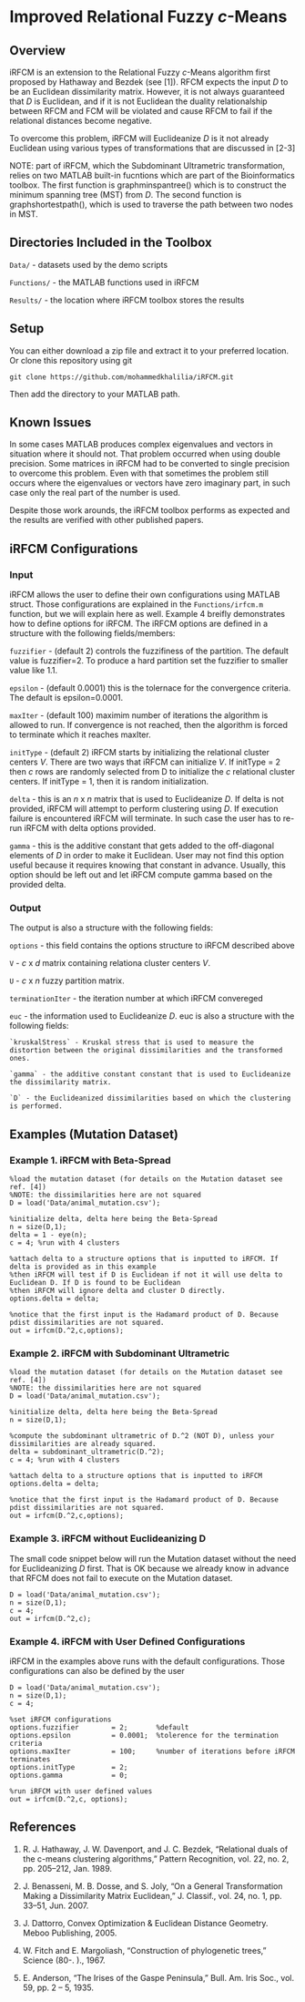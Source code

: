 Improved Relational Fuzzy _c_-Means
==========================================

Overview
------------------------------------------
iRFCM is an extension to the Relational Fuzzy _c_-Means algorithm first proposed by Hathaway and Bezdek (see [1]). RFCM expects the input _D_ to be an Euclidean dissimilarity matrix. However, it is not always guaranteed that _D_ is Euclidean, and if it is not Euclidean the duality relationalship between RFCM and FCM will be violated and cause RFCM to fail if the relational distances become negative. 

To overcome this problem, iRFCM will Euclideanize _D_ is it not already Euclidean using various types of transformations that are discussed in [2-3]

NOTE: part of iRFCM, which the Subdominant Ultrametric transformation, relies on two MATLAB built-in fucntions which are part of the Bioinformatics toolbox. The first function is graphminspantree() which is to construct the minimum spanning tree (MST) from _D_. The second function is graphshortestpath(), which is used to traverse the path between two nodes in MST. 

Directories Included in the Toolbox
------------------------------------------
`Data/` - datasets used by the demo scripts

`Functions/` - the MATLAB functions used in iRFCM

`Results/` - the location where iRFCM toolbox stores the results

Setup
------------------------------------------
You can either download a zip file and extract it to your preferred location. Or clone this repository using git

`git clone https://github.com/mohammedkhalilia/iRFCM.git`

Then add the directory to your MATLAB path.

Known Issues
------------------------------------------
In some cases MATLAB produces complex eigenvalues and vectors in situation where it should not. That problem occurred when using double precision. Some matrices in iRFCM had to be converted to single precision to overcome this problem. Even with that sometimes the problem still occurs where the eigenvalues or vectors have zero imaginary part, in such case only the real part of the number is used.

Despite those work arounds, the iRFCM toolbox performs as expected and the results are verified with other published papers.

iRFCM Configurations
------------------------------------------

### Input

iRFCM allows the user to define their own configurations using MATLAB struct. Those configurations are explained in the `Functions/irfcm.m` function, but we will explain here as well. 
Example 4 breifly demonstrates how to define options for iRFCM. The iRFCM options are defined in a structure with the following fields/members:

`fuzzifier` - (default 2) controls the fuzzifiness of the partition. The default value is fuzzifier=2. To produce a hard partition set the fuzzifier to smaller value like 1.1.

`epsilon` - (default 0.0001) this is the tolernace for the convergence criteria. The default is epsilon=0.0001.

`maxIter` - (default 100) maximim number of iterations the algorithm is allowed to run. If convergence is not reached, then the algorithm is forced to terminate which it reaches maxIter.

`initType` - (default 2) iRFCM starts by initializing the relational cluster centers _V_. There are two ways that iRFCM can initialize _V_. If initType = 2 then _c_ rows are randomly selected from D to initialize the _c_ relational cluster centers. If initType = 1, then it is random initialization.

`delta` - this is an _n_ x _n_ matrix that is used to Euclideanize _D_. If delta is not provided, iRFCM will attempt to perform clustering using _D_. If execution failure is encountered iRFCM will terminate. In such case the user has to re-run iRFCM with delta options provided.

`gamma` - this is the additive constant that gets added to the off-diagonal elements of _D_ in order to make it Euclidean. User may not find this option useful because it requires knowing that constant in advance. Usually, this option should be left out and let iRFCM compute gamma based on the provided delta.

### Output
The output is also a structure with the following fields:

 `options`    - this field contains the options structure to iRFCM described above

 `V`         - _c_ x _d_ matrix containing relationa cluster centers _V_.

 `U`         - _c_ x _n_ fuzzy partition matrix.

 `terminationIter` - the iteration number at which iRFCM convereged 

 `euc`   - the information used to Euclideanize _D_. euc is also a structure with the following fields:

 	`kruskalStress` - Kruskal stress that is used to measure the distortion between the original dissimilarities and the transformed ones.

 	`gamma` - the additive constant constant that is used to Euclideanize the dissimilarity matrix.

 	`D` - the Euclideanized dissimilarities based on which the clustering is performed.

Examples (Mutation Dataset)
-----------------------------------------

### Example 1. iRFCM with Beta-Spread

    %load the mutation dataset (for details on the Mutation dataset see ref. [4])
    %NOTE: the dissimilarities here are not squared
    D = load('Data/animal_mutation.csv');
    
    %initialize delta, delta here being the Beta-Spread
    n = size(D,1);
    delta = 1 - eye(n);
    c = 4; %run with 4 clusters

	%attach delta to a structure options that is inputted to iRFCM. If delta is provided as in this example
	%then iRFCM will test if D is Euclidean if not it will use delta to Euclidean D. If D is found to be Euclidean
	%then iRFCM will ignore delta and cluster D directly.
	options.delta = delta;
	
	%notice that the first input is the Hadamard product of D. Because pdist dissimilarities are not squared.
	out = irfcm(D.^2,c,options);

### Example 2. iRFCM with Subdominant Ultrametric

	%load the mutation dataset (for details on the Mutation dataset see ref. [4])
    %NOTE: the dissimilarities here are not squared
    D = load('Data/animal_mutation.csv');
    
    %initialize delta, delta here being the Beta-Spread
    n = size(D,1);
    
    %compute the subdominant ultrametric of D.^2 (NOT D), unless your dissimilarities are already squared. 
    delta = subdominant_ultrametric(D.^2);
    c = 4; %run with 4 clusters

	%attach delta to a structure options that is inputted to iRFCM
	options.delta = delta;
	
	%notice that the first input is the Hadamard product of D. Because pdist dissimilarities are not squared.
	out = irfcm(D.^2,c,options);

### Example 3. iRFCM without Euclideanizing D
The small code snippet below will run the Mutation dataset without the need for Euclideanizing _D_ first. That is OK because we already know in advance that RFCM does not fail to execute on the Mutation dataset.

	D = load('Data/animal_mutation.csv');
	n = size(D,1);
	c = 4;
	out = irfcm(D.^2,c);

### Example 4. iRFCM with User Defined Configurations
iRFCM in the examples above runs with the default configurations. Those configurations can also be defined by the user

	D = load('Data/animal_mutation.csv');
	n = size(D,1);
	c = 4;
	
	%set iRFCM configurations
	options.fuzzifier        = 2;   	%default
	options.epsilon          = 0.0001; 	%tolerence for the termination criteria
	options.maxIter          = 100;	 	%number of iterations before iRFCM terminates
	options.initType         = 2;    	
	options.gamma            = 0;

	%run iRFCM with user defined values
	out = irfcm(D.^2,c, options);

References
------------------------------------------
1. R. J. Hathaway, J. W. Davenport, and J. C. Bezdek, “Relational duals of the c-means clustering algorithms,” Pattern Recognition, vol. 22, no. 2, pp. 205–212, Jan. 1989.

2. J. Benasseni, M. B. Dosse, and S. Joly, “On a General Transformation Making a Dissimilarity Matrix Euclidean,” J. Classif., vol. 24, no. 1, pp. 33–51, Jun. 2007.

3. J. Dattorro, Convex Optimization & Euclidean Distance Geometry. Meboo Publishing, 2005.

4. W. Fitch and E. Margoliash, “Construction of phylogenetic trees,” Science (80-. )., 1967.

5. E. Anderson, “The Irises of the Gaspe Peninsula,” Bull. Am. Iris Soc., vol. 59, pp. 2 – 5, 1935.

